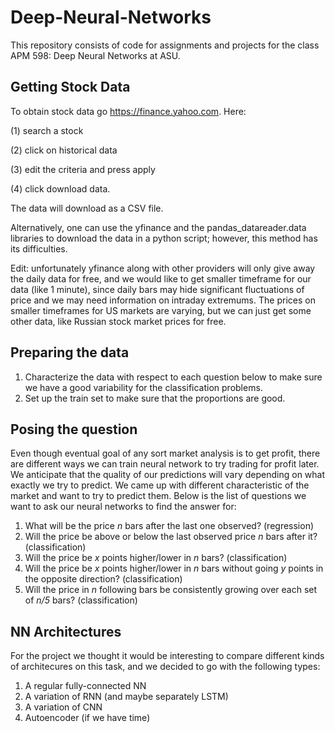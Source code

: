 # Deep-Neural-Networks
This repository consists of code for assignments and projects for the class APM 598: Deep Neural Networks at ASU. 

## Getting Stock Data
To obtain stock data go https://finance.yahoo.com. Here:

(1) search a stock

(2) click on historical data

(3) edit the criteria and press apply

(4) click download data.

The data will download as a CSV file.

Alternatively, one can use the yfinance and the pandas_datareader.data libraries to download the data in a python script; however, this method has its difficulties. 

Edit: unfortunately yfinance along with other providers will only give away the daily data for free, and we would like to get smaller timeframe for our data (like 1 minute), since daily bars may hide significant fluctuations of price and we may need information on intraday extremums. The prices on smaller timeframes for US markets are varying, but we can just get some other data, like Russian stock market prices for free.

## Preparing the data
1. Characterize the data with respect to each question below to make sure we have a good variability for the classification problems.
2. Set up the train set to make sure that the proportions are good.

## Posing the question
Even though eventual goal of any sort market analysis is to get profit, there are different ways we can train neural network to try trading for profit later. We anticipate that the quality of our predictions will vary depending on what exactly we try to predict. We came up with different characteristic of the market and want to try to predict them. Below is the list of questions we want to ask our neural networks to find the answer for:
1. What will be the price *n* bars after the last one observed? (regression)
2. Will the price be above or below the last observed price *n* bars after it? (classification)
3. Will the price be *x* points higher/lower in *n* bars? (classification)
4. Will the price be *x* points higher/lower in *n* bars without going *y* points in the opposite direction? (classification)
5. Will the price in *n* following bars be consistently growing over each set of *n/5* bars? (classification)

## NN Architectures
For the project we thought it would be interesting to compare different kinds of architecures on this task, and we decided to go with the following types:
1. A regular fully-connected NN
2. A variation of RNN (and maybe separately LSTM)
3. A variation of CNN
4. Autoencoder (if we have time)
